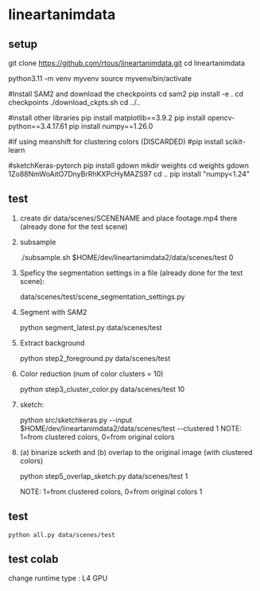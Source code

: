 # lineartanimdata

## setup

git clone https://github.com/rtous/lineartanimdata.git
cd lineartanimdata

python3.11 -m venv myvenv
source myvenv/bin/activate

#Install SAM2 and download the checkpoints
cd sam2
pip install -e .
cd checkpoints
./download_ckpts.sh
cd ../..

#install other libraries
pip install matplotlib==3.9.2
pip install opencv-python==3.4.17.61
pip install numpy==1.26.0

#if using meanshift for clustering colors (DISCARDED)
#pip install scikit-learn

#sketchKeras-pytorch
pip install gdown
mkdir weights
cd weights
gdown 1Zo88NmWoAitO7DnyBrRhKXPcHyMAZS97
cd ..
pip install "numpy<1.24" 

## test

1) create dir data/scenes/SCENENAME and place footage.mp4 there (already done for the test scene)

2) subsample

	./subsample.sh $HOME/dev/lineartanimdata2/data/scenes/test 0

3) Speficy the segmentation settings in a file (already done for the test scene):

	  data/scenes/test/scene_segmentation_settings.py

4) Segment with SAM2

	python segment_latest.py data/scenes/test

5) Extract background

	python step2_foreground.py data/scenes/test 

6) Color reduction (num of color clusters = 10)

	python step3_cluster_color.py data/scenes/test 10

8) sketch:

	python src/sketchkeras.py --input $HOME/dev/lineartanimdata2/data/scenes/test --clustered 1
	NOTE: 1=from clustered colors, 0=from original colors 

9) (a) binarize scketh and (b) overlap to the original image (with clustered colors)
	
	python step5_overlap_sketch.py data/scenes/test 1

	NOTE: 1=from clustered colors, 0=from original colors 1

## test

	python all.py data/scenes/test 

## test colab

change runtime type : L4 GPU